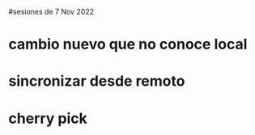 #sesiones de 7 Nov 2022


# cambio nuevo que no conoce local
# sincronizar desde remoto

# cherry pick
